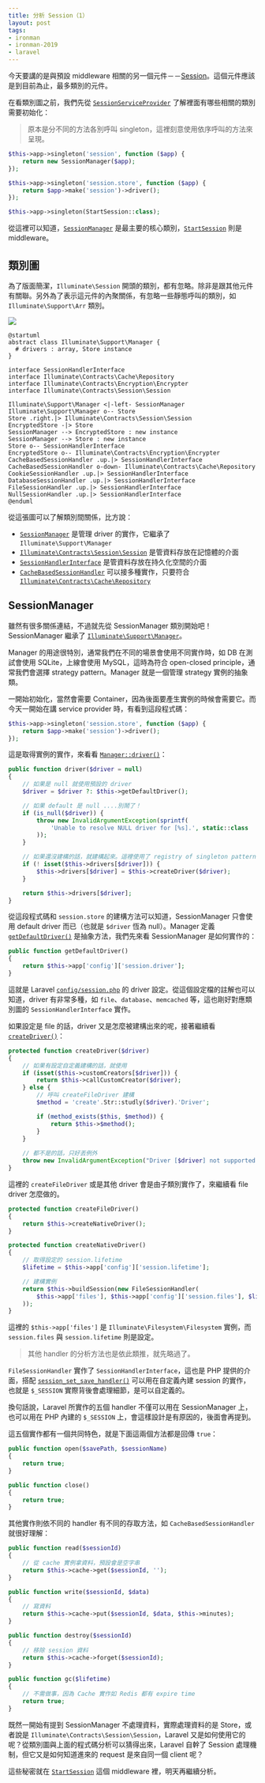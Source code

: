 ```yaml
---
title: 分析 Session（1）
layout: post
tags:
- ironman
- ironman-2019
- laravel
---
```


今天要講的是與預設 middleware 相關的另一個元件－－[Session][]。這個元件應該是到目前為止，最多類別的元件。

在看類別圖之前，我們先從 [`SessionServiceProvider`](https://github.com/laravel/framework/blob/v5.7.6/src/Illuminate/Session/SessionServiceProvider.php) 了解裡面有哪些相關的類別需要初始化：

> 原本是分不同的方法各別呼叫 singleton，這裡刻意使用依序呼叫的方法來呈現。

```php
$this->app->singleton('session', function ($app) {
    return new SessionManager($app);
});

$this->app->singleton('session.store', function ($app) {
    return $app->make('session')->driver();
});

$this->app->singleton(StartSession::class);
```

從這裡可以知道，[`SessionManager`][] 是最主要的核心類別，[`StartSession`][] 則是 middleware。

## 類別圖

為了版面簡潔，`Illuminate\Session` 開頭的類別，都有忽略。除非是跟其他元件有關聯。另外為了表示這元件的內聚關係，有忽略一些靜態呼叫的類別，如 `Illuminate\Support\Arr` 類別。

![](http://www.plantuml.com/plantuml/png/bP9FJm913CNlyocQU7Nu0CGG8chae0UvxgNi5fWuT3PjLqB4xwwoJ1337_Qqa-Rz-jg-7QgXMBEC3gTgWgL16L4LnZ4soy1eL4oQkavYnGiopadWqm7SG2NXWqIX3oY2wrkOM1A2m6h89Ralvm8RoGnBWWcfXiJFo5Ka6UVwNl7NRvHuEuaM8omNLBnHdJHOalKb_IENigxjnoa_IIunkz7orxapczzjVAIP-RpFhduEITwtbt7jVNeIvWlhRGRNJPFNg5hQRmQvsy44uFq0_cdxmBJAUHm5ZkhQOlB-P6XxdopjaCOsqdjKgWxRGw-fVwzoolGabtoLLkol_856ARq7wcRzW8PJr8xKKuWTYTScncx4aBXgbl4R)

```
@startuml
abstract class Illuminate\Support\Manager {
  # drivers : array, Store instance
}

interface SessionHandlerInterface
interface Illuminate\Contracts\Cache\Repository
interface Illuminate\Contracts\Encryption\Encrypter
interface Illuminate\Contracts\Session\Session

Illuminate\Support\Manager <|-left- SessionManager
Illuminate\Support\Manager o-- Store
Store .right.|> Illuminate\Contracts\Session\Session
EncryptedStore -|> Store
SessionManager --> EncryptedStore : new instance
SessionManager --> Store : new instance
Store o-- SessionHandlerInterface
EncryptedStore o-- Illuminate\Contracts\Encryption\Encrypter
CacheBasedSessionHandler .up.|> SessionHandlerInterface
CacheBasedSessionHandler o-down- Illuminate\Contracts\Cache\Repository
CookieSessionHandler .up.|> SessionHandlerInterface
DatabaseSessionHandler .up.|> SessionHandlerInterface
FileSessionHandler .up.|> SessionHandlerInterface
NullSessionHandler .up.|> SessionHandlerInterface
@enduml
```

從這張圖可以了解類別間關係，比方說：

* [`SessionManager`][] 是管理 driver 的實作，它繼承了 `Illuminate\Support\Manager`
* [`Illuminate\Contracts\Session\Session`](https://github.com/laravel/framework/blob/v5.7.6/src/Illuminate/Contracts/Session/Session.php) 是管資料存放在記憶體的介面
* [`SessionHandlerInterface`](http://php.net/manual/en/class.sessionhandlerinterface.php) 是管資料存放在持久化空間的介面
* [`CacheBasedSessionHandler`](https://github.com/laravel/framework/blob/v5.7.6/src/Illuminate/Session/CacheBasedSessionHandler.php) 可以接多種實作，只要符合 [`Illuminate\Contracts\Cache\Repository`](https://github.com/laravel/framework/blob/v5.7.6/src/Illuminate/Contracts/Cache/Repository.php)

## SessionManager

雖然有很多關係連結，不過就先從 SessionManager 類別開始吧！SessionManager 繼承了 [`Illuminate\Support\Manager`](https://github.com/laravel/framework/blob/v5.7.6/src/Illuminate/Support/Manager.php)。

Manager 的用途很特別，通常我們在不同的場景會使用不同實作時，如 DB 在測試會使用 SQLite，上線會使用 MySQL，這時為符合 open-closed principle，通常我們會選擇 strategy pattern。Manager 就是一個管理 strategy 實例的抽象類。

一開始初始化，當然會需要 Container，因為後面要產生實例的時候會需要它。而今天一開始在講 service provider 時，有看到這段程式碼：

```php
$this->app->singleton('session.store', function ($app) {
    return $app->make('session')->driver();
});
```

這是取得實例的實作，來看看 [`Manager::driver()`](https://github.com/laravel/framework/blob/v5.7.6/src/Illuminate/Support/Manager.php#L57-L75)：

```php
public function driver($driver = null)
{
    // 如果是 null 就使用預設的 driver
    $driver = $driver ?: $this->getDefaultDriver();

    // 如果 default 是 null ....別鬧了！
    if (is_null($driver)) {
        throw new InvalidArgumentException(sprintf(
            'Unable to resolve NULL driver for [%s].', static::class
        ));
    }

    // 如果還沒建構的話，就建構起來。這裡使用了 registry of singleton pattern 來實作單例 
    if (! isset($this->drivers[$driver])) {
        $this->drivers[$driver] = $this->createDriver($driver);
    }

    return $this->drivers[$driver];
}
```

從這段程式碼和 `session.store` 的建構方法可以知道，SessionManager 只會使用 default driver 而已（也就是 `$driver` 恆為 null）。Manager 定義 [`getDefaultDriver()`](https://github.com/laravel/framework/blob/v5.7.6/src/Illuminate/Session/SessionManager.php#L200-L203) 是抽象方法，我們先來看 SessionManager 是如何實作的：

```php
public function getDefaultDriver()
{
    return $this->app['config']['session.driver'];
}
```

這就是 Laravel [`config/session.php`](https://github.com/laravel/laravel/blob/v5.7.0/config/session.php#L19) 的 driver 設定。從這個設定檔的註解也可以知道，driver 有非常多種，如 `file`、`database`、`memcached` 等，這也剛好對應類別圖的 `SessionHandlerInterface` 實作。

如果設定是 file 的話，driver 又是怎麼被建構出來的呢，接著繼續看 [`createDriver()`](https://github.com/laravel/framework/blob/v5.7.6/src/Illuminate/Support/Manager.php#L85-L100)：

```php
protected function createDriver($driver)
{
    // 如果有設定自定義建構的話，就使用
    if (isset($this->customCreators[$driver])) {
        return $this->callCustomCreator($driver);
    } else {
        // 呼叫 createFileDriver 建構
        $method = 'create'.Str::studly($driver).'Driver';

        if (method_exists($this, $method)) {
            return $this->$method();
        }
    }
    
    // 都不是的話，只好丟例外
    throw new InvalidArgumentException("Driver [$driver] not supported.");
}
```

這裡的 `createFileDriver` 或是其他 driver 會是由子類別實作了，來繼續看 file driver 怎麼做的。

```php
protected function createFileDriver()
{
    return $this->createNativeDriver();
}

protected function createNativeDriver()
{
    // 取得設定的 session.lifetime
    $lifetime = $this->app['config']['session.lifetime'];

    // 建構實例
    return $this->buildSession(new FileSessionHandler(
        $this->app['files'], $this->app['config']['session.files'], $lifetime
    ));
}
```

這裡的 `$this->app['files']` 是 `Illuminate\Filesystem\Filesystem` 實例，而 `session.files` 與 `session.lifetime` 則是設定。

> 其他 handler 的分析方法也是依此類推，就先略過了。

`FileSessionHandler` 實作了 `SessionHandlerInterface`，這也是 PHP 提供的介面，搭配 [`session_set_save_handler()`](http://php.net/manual/en/function.session-set-save-handler.php) 可以用在自定義內建 session 的實作，也就是 `$_SESSION` 實際背後會處理細節，是可以自定義的。

換句話說，Laravel 所實作的五個 handler 不僅可以用在 SessionManager 上，也可以用在 PHP 內建的 `$_SESSION` 上，會這樣設計是有原因的，後面會再提到。

這五個實作都有一個共同特色，就是下面這兩個方法都是回傳 `true`：

```php
public function open($savePath, $sessionName)
{
    return true;
}

public function close()
{
    return true;
}
```

其他實作則依不同的 handler 有不同的存取方法，如 `CacheBasedSessionHandler` 就很好理解：

```php
public function read($sessionId)
{
    // 從 cache 實例拿資料，預設會是空字串
    return $this->cache->get($sessionId, '');
}

public function write($sessionId, $data)
{
    // 寫資料
    return $this->cache->put($sessionId, $data, $this->minutes);
}

public function destroy($sessionId)
{
    // 移除 session 資料
    return $this->cache->forget($sessionId);
}

public function gc($lifetime)
{
    // 不需做事，因為 Cache 實作如 Redis 都有 expire time 
    return true;
}
```

既然一開始有提到 SessionManager 不處理資料，實際處理資料的是 Store，或者說是 `Illuminate\Contracts\Session\Session`，Laravel 又是如何使用它的呢？從類別圖與上面的程式碼分析可以猜得出來，Laravel 自幹了 Session 處理機制，但它又是如何知道進來的 request 是來自同一個 client 呢？

這些秘密就在 [`StartSession`][] 這個 middleware 裡，明天再繼續分析。

[Session]: https://github.com/laravel/framework/tree/v5.7.6/src/Illuminate/Session
[`SessionManager`]: https://github.com/laravel/framework/blob/v5.7.6/src/Illuminate/Session/SessionManager.php
[`StartSession`]: https://github.com/laravel/framework/blob/v5.7.6/src/Illuminate/Session/Middleware/StartSession.php
